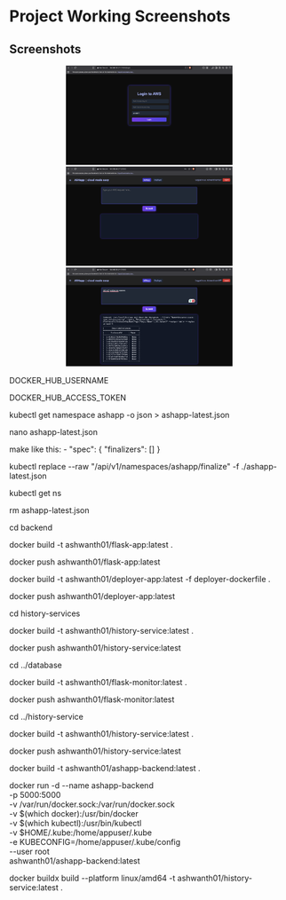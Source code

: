 # Project Working Screenshots

## Screenshots

<p align="center">
  <img src="working-ss/1.png" width="300">
  <img src="working-ss/2.png" width="300">
  <img src="working-ss/3.png" width="300">
</p>



DOCKER_HUB_USERNAME

DOCKER_HUB_ACCESS_TOKEN




kubectl get namespace ashapp -o json > ashapp-latest.json

nano ashapp-latest.json

make like this: -
"spec": {
  "finalizers": []
}

kubectl replace --raw "/api/v1/namespaces/ashapp/finalize" -f ./ashapp-latest.json

kubectl get ns

rm ashapp-latest.json

cd backend

docker build -t ashwanth01/flask-app:latest .

docker push ashwanth01/flask-app:latest


docker build -t ashwanth01/deployer-app:latest -f deployer-dockerfile .

docker push ashwanth01/deployer-app:latest


cd history-services

docker build -t ashwanth01/history-service:latest .

docker push ashwanth01/history-service:latest


cd ../database

docker build -t ashwanth01/flask-monitor:latest .

docker push ashwanth01/flask-monitor:latest


cd ../history-service

docker build -t ashwanth01/history-service:latest .

docker push ashwanth01/history-service:latest



docker build -t ashwanth01/ashapp-backend:latest .

docker run -d --name ashapp-backend \
  -p 5000:5000 \
  -v /var/run/docker.sock:/var/run/docker.sock \
  -v $(which docker):/usr/bin/docker \
  -v $(which kubectl):/usr/bin/kubectl \
  -v $HOME/.kube:/home/appuser/.kube \
  -e KUBECONFIG=/home/appuser/.kube/config \
  --user root \
  ashwanth01/ashapp-backend:latest






docker buildx build --platform linux/amd64 -t ashwanth01/history-service:latest .







